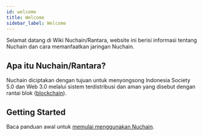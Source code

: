 ```yaml
---
id: welcome
title: Welcome
sidebar_label: Welcome
---
```


Selamat datang di Wiki Nuchain/Rantara, website ini berisi informasi tentang Nuchain dan cara
memanfaatkan jaringan Nuchain.

## Apa itu Nuchain/Rantara?

Nuchain diciptakan dengan tujuan untuk menyongsong Indonesia Society 5.0 dan Web 3.0 melalui sistem
terdistribusi dan aman yang disebut dengan rantai blok
([blockchain](https://id.wikipedia.org/wiki/Rantai_blok)).

## Getting Started

Baca panduan awal untuk [memulai menggunakan Nuchain](learn-main).
